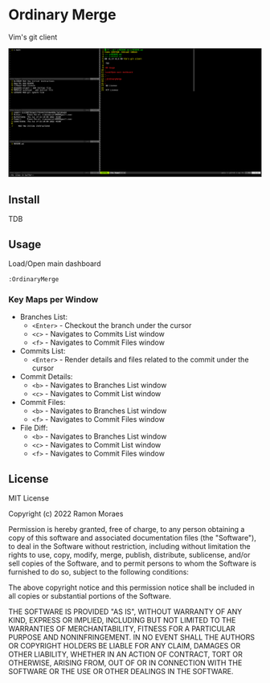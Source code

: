 # Ordinary Merge

Vim's git client

![Screenshot](screenshots/Screenshot_2022-07-16_14-53-38.png)

## Install

TDB

## Usage

Load/Open main dashboard

```
:OrdinaryMerge
```

### Key Maps per Window

- Branches List:
  - `<Enter>` - Checkout the branch under the cursor
  - `<c>` - Navigates to Commits List window
  - `<f>` - Navigates to Commit Files window
- Commits List:
  - `<Enter>` - Render details and files related to the commit under the cursor
- Commit Details:
  - `<b>` - Navigates to Branches List window
  - `<c>` - Navigates to Commit List window
- Commit Files:
  - `<b>` - Navigates to Branches List window
  - `<f>` - Navigates to Commit Files window
- File Diff:
  - `<b>` - Navigates to Branches List window
  - `<c>` - Navigates to Commit List window
  - `<f>` - Navigates to Commit Files window

## License

MIT License

Copyright (c) 2022 Ramon Moraes

Permission is hereby granted, free of charge, to any person obtaining a copy
of this software and associated documentation files (the "Software"), to deal
in the Software without restriction, including without limitation the rights
to use, copy, modify, merge, publish, distribute, sublicense, and/or sell
copies of the Software, and to permit persons to whom the Software is
furnished to do so, subject to the following conditions:

The above copyright notice and this permission notice shall be included in all
copies or substantial portions of the Software.

THE SOFTWARE IS PROVIDED "AS IS", WITHOUT WARRANTY OF ANY KIND, EXPRESS OR
IMPLIED, INCLUDING BUT NOT LIMITED TO THE WARRANTIES OF MERCHANTABILITY,
FITNESS FOR A PARTICULAR PURPOSE AND NONINFRINGEMENT. IN NO EVENT SHALL THE
AUTHORS OR COPYRIGHT HOLDERS BE LIABLE FOR ANY CLAIM, DAMAGES OR OTHER
LIABILITY, WHETHER IN AN ACTION OF CONTRACT, TORT OR OTHERWISE, ARISING FROM,
OUT OF OR IN CONNECTION WITH THE SOFTWARE OR THE USE OR OTHER DEALINGS IN THE
SOFTWARE.
